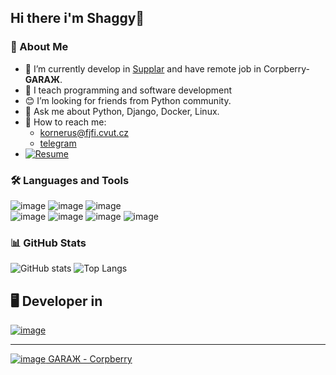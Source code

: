 <!---
shaggy-axel/shaggy-axel is a ✨ special ✨ repository because its `README.md` (this file) appears on your GitHub profile.
You can click the Preview link to take a look at your changes.
--->
## Hi there i'm Shaggy👋

### 📜 About Me
- 🔭 I’m currently develop in [Supplar](https://supplar.cloud) and have remote job in Corpberry-__GARAЖ__.
- 🌱 I teach programming and software development
- 😊 I’m looking for friends from Python community.
- 💬 Ask me about Python, Django, Docker, Linux.
- 📧 How to reach me:
   * kornerus@fjfi.cvut.cz
   * [telegram](https://t.me/shaggy_axel)
- [![Resume](https://img.shields.io/badge/My-Resume-brightgreen)](https://resume.shaggyaxel.ru/)

### 🛠 Languages and Tools
![image](https://user-images.githubusercontent.com/79697348/147875857-b600a991-4825-4fc3-8979-db074e0aeae7.png)
![image](https://user-images.githubusercontent.com/79697348/147875874-dbd84371-03b9-4efd-b931-0bd3fadabc59.png)
![image](https://user-images.githubusercontent.com/79697348/147875878-81698810-aa5a-476b-92ce-576e9af48e89.png)
<br>
![image](https://user-images.githubusercontent.com/79697348/147875890-8798f62a-a152-403f-9d0e-d4177e5ed9c1.png)
![image](https://user-images.githubusercontent.com/79697348/147875896-5b85bac3-a2a8-4a7d-bd71-b4c771e501d1.png)
![image](https://user-images.githubusercontent.com/79697348/147875882-677de04f-0de1-4323-a6b6-08a0a564ff05.png)
![image](https://user-images.githubusercontent.com/79697348/147875912-f9720c29-0f5c-4f26-aff9-738bc1c63080.png)


### 📊 GitHub Stats
![GitHub stats](https://github-readme-stats.vercel.app/api?username=shaggy-axel&show_icons=true&theme=radical&include_all_commits=true&count_private=true&line_height=25&custom_title=Shaggy)
![Top Langs](https://github-readme-stats.vercel.app/api/top-langs/?username=shaggy-axel&theme=radical&layout=compact&langs_count=12)

## 🖥 Developer in
[![image](https://user-images.githubusercontent.com/79697348/147478917-a948eb8f-f9eb-4126-b32f-e2d00cdf2bce.png)](https://supplar.cloud/)
<!-- ![garaz](https://user-images.githubusercontent.com/79697348/147487745-e408fbfc-d737-4361-baae-de733f3626f3.png)
 -->
 * * *
 [![image](https://user-images.githubusercontent.com/79697348/147487899-0598af4b-6388-48be-a419-3be0567648db.png) GARAЖ - Corpberry](https://www.instagram.com/garazh.space/)
